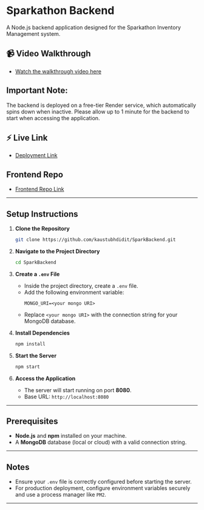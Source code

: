 # Sparkathon Backend  

A Node.js backend application designed for the Sparkathon Inventory Management system.  

## 📹 Video Walkthrough  
- [Watch the walkthrough video here](https://youtu.be/tM-yvjeXqWQ)

## Important Note:
The backend is deployed on a free-tier Render service, which automatically spins down when inactive. Please allow up to 1 minute for the backend to start when accessing the application.

## ⚡️ Live Link  
- [Deployment Link](https://sparkathon.vercel.app)

## Frontend Repo
- [Frontend Repo Link](https://github.com/kaustubhdidit/sparkathon)

---

## Setup Instructions  

1. **Clone the Repository**  
   ```bash  
   git clone https://github.com/kaustubhdidit/SparkBackend.git  
   ```  

2. **Navigate to the Project Directory**  
   ```bash  
   cd SparkBackend  
   ```  

3. **Create a `.env` File**  
   - Inside the project directory, create a `.env` file.  
   - Add the following environment variable:  
     ```plaintext  
     MONGO_URI=<your mongo URI>  
     ```  
   - Replace `<your mongo URI>` with the connection string for your MongoDB database.  

4. **Install Dependencies**  
   ```bash  
   npm install  
   ```  

5. **Start the Server**  
   ```bash  
   npm start  
   ```  

6. **Access the Application**  
   - The server will start running on port **8080**.  
   - Base URL: `http://localhost:8080`  

---

## Prerequisites  
- **Node.js** and **npm** installed on your machine.  
- A **MongoDB** database (local or cloud) with a valid connection string.  

---

## Notes  
- Ensure your `.env` file is correctly configured before starting the server.  
- For production deployment, configure environment variables securely and use a process manager like `PM2`.  

---
```
